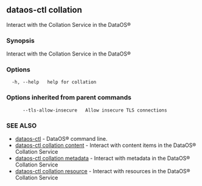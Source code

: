 ## dataos-ctl collation

Interact with the Collation Service in the DataOS®

### Synopsis

Interact with the Collation Service in the DataOS®

### Options

```
  -h, --help   help for collation
```

### Options inherited from parent commands

```
      --tls-allow-insecure   Allow insecure TLS connections
```

### SEE ALSO

* [dataos-ctl](dataos-ctl.md)	 - DataOS® command line.
* [dataos-ctl collation content](dataos-ctl_collation_content.md)	 - Interact with content items in the DataOS® Collation Service
* [dataos-ctl collation metadata](dataos-ctl_collation_metadata.md)	 - Interact with metadata in the DataOS® Collation Service
* [dataos-ctl collation resource](dataos-ctl_collation_resource.md)	 - Interact with resources in the DataOS® Collation Service

